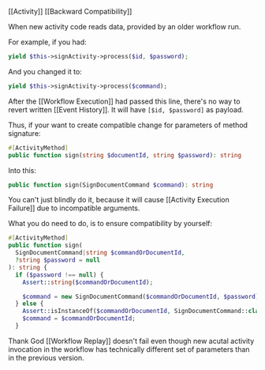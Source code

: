 [[Activity]] [[Backward Compatibility]]

When new activity code reads data, provided by an older workflow run.

For example, if you had:
```php
yield $this->signActivity->process($id, $password);
```

And you changed it to:

```php
yield $this->signActivity->process($command);
```

After the [[Workflow Execution]] had passed this line, there's no way to revert written [[Event History]]. It will have `[$id, $password]` as payload.

Thus, if your want to create compatible change for parameters of method signature:

```php
#[ActivityMethod]
public function sign(string $documentId, string $password): string
```

Into this:
```php
public function sign(SignDocumentCommand $command): string
```

You can't just blindly do it, because it will cause [[Activity Execution Failure]] due to incompatible arguments.

What you do need to do, is to ensure compatibility by yourself:

```php
#[ActivityMethod]
public function sign(
  SignDocumentCommand|string $commandOrDocumentId,
  ?string $password = null
): string {
  if ($password !== null) {
    Assert::string($commandOrDocumentId);

    $command = new SignDocumentCommand($commandOrDocumentId, $password);
  } else {
    Assert::isInstanceOf($commandOrDocumentId, SignDocumentCommand::class);
    $command = $commandOrDocumentId;
  }
```

Thank God [[Workflow Replay]] doesn't fail even though new acutal activity invocation in the workflow has technically different set of parameters than in the previous version.

